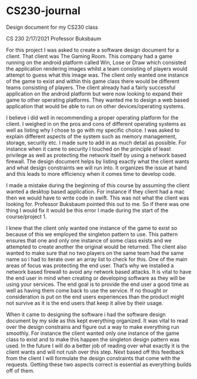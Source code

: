 # CS230-journal
Design document for my CS230 class

CS 230
2/17/2021
Professor Buksbaum 

For this project I was asked to create a software design document for a client. That client was The Gaming Room. This company had a game running on the android platform called Win, Lose or Draw which consisted the application rendering images whilst a team consisting of players would attempt to guess what this image was. The client only wanted one instance of the game to exist and within this game class there would be different teams consisting of players. The client already had a fairly successful application on the android platform but were now looking to expand their game to other operating platforms. They wanted me to design a web based application that would be able to run on other devices/operating systems. 

I believe i did well in recommending a proper operating platform for the client. I weighed in on the pros and cons of different operating systems as well as listing why I chose to go with my specific choice. I was asked to explain different aspects of the system such as memory management, storage, security etc. I made sure to add in as much detail as possible. For instance when it came to security I touched on the principle of least privilege as well as protecting the network itself by using a network based firewall.
The design document helps by listing exactly what the client wants and what design constraints we will run into. It organizes the issue at hand and this leads to more efficiency when it comes time to develop code.

I made a mistake during the beginning of this course by assuming the client wanted a desktop based application. For instance if they client had a mac then we would have to write code in swift. This was not what the client was looking for. Professor Buksbaum pointed this out to me. So if there was one thing I would fix it would be this error I made during the start of the course/project 1.

I knew that the client only wanted one instance of the game to exist so because of this we employed the singleton pattern to use. This pattern ensures that one and only one instance of some class exists and we attempted to create another the original would be returned. The client also wanted to make sure that no two players on the same team had the same name so i had to iterate over an array list to check for this. One of the main areas of focus was protecting the end user. That’s why we installed a network based firewall to avoid any network based attacks. It is vital to have the end user in mind when creating or developing software as they will be using your services. The end goal is to provide the end user a good time as well as having them come back to use the service. If no thought or consideration is put on the end users experiences than the product might not survive as it is the end users that keep it alive by their usage.

When it came to designing the software i had the software design document by my side as this kept everything organized. It was vital to read over the design constrains and figure out a way to make everything run smoothly. For instance the client wanted only one instance of the game class to exist and to make this happen the singleton design pattern was used. In the future I will do a better job of reading over what exactly it is the client wants and will not rush over this step. Next based off this feedback from the client I will formulate the design constraints that come with the requests. Getting these two aspects correct is essential as everything builds off of them.
